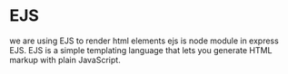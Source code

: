 # EJS
we are using EJS to render html elements 
ejs is node module in express
EJS. EJS is a simple templating language that lets you generate HTML markup with plain JavaScript. 
